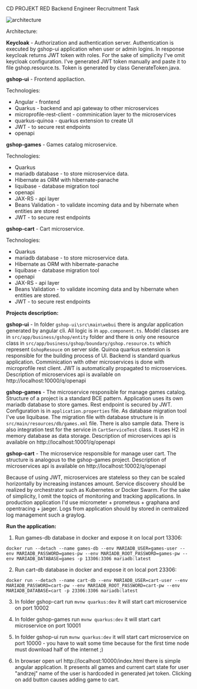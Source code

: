CD PROJEKT RED Backend Engineer Recruitment Task



![architecture](https://user-images.githubusercontent.com/10794859/192143508-b5743187-ff31-4c7f-8bd8-b6eb16087b42.png)


Architecture:

**Keycloak** - Authorization and authentication server. Authentication is executed by gshop-ui application when user or admin logins. In response keycloak returns JWT token with roles. For the sake of simplicity I've omit keycloak configuration. I've generated JWT token manually and paste it to file gshop.resource.ts. Token is generated by class GenerateToken.java.

**gshop-ui** - Frontend appliaction.

Technologies:
 - Angular - frontend
 - Quarkus - backend and api gateway to other microservices
 - microprofile-rest-client - comminication layer to the microservices
 - quarkus-quinoa - quarkus extension to create UI
 - JWT - to secure rest endpoints
 - openapi

**gshop-games** - Games catalog microservice.

Technologies:

 - Quarkus
 - mariadb database - to store microservice data.
 - Hibernate as ORM with hibernate-panache
 - liquibase - database migration tool
 - openapi
 - JAX-RS - api layer
 - Beans Validation - to validate incoming data and by hibernate when entities are stored
 - JWT - to secure rest endpoints

**gshop-cart** - Cart microservice.

Technologies:

 - Quarkus
 - mariadb database - to store microservice data.
 - Hibernate as ORM with hibernate-panache
 - liquibase - database migration tool
 - openapi
 - JAX-RS - api layer
 - Beans Validation - to validate incoming data and by hibernate when entities are stored.
 - JWT - to secure rest endpoints

**Projects description:**

**gshop-ui** - In folder `gshop-ui\src\main\webui` there is angular application generated by angular cli. All logic is in `app.component.ts`. Model classes are in `src/app/business/gshop/entity` folder and there is only one resource class in `src/app/business/gshop/boundary/gshop.resource.ts` which represent `GshopResouce` on server side. Quinoa quarkus extension is responsible for the building process of UI.
Backend is standard quarkus application. Comminication with other microservices is done with microprofile rest client. JWT is automatically propagated to microservices.
Description of microservices api is available on http://localhost:10000/q/openapi

**gshop-games** - The microservice responsible for manage games catalog. Structure of a project is a standard BCE pattern. Application uses its own mariadb database to store games. Rest endpoint is secured by JWT.
Configuration is in `application.properties` file. As database migration tool I've use liquibase. The migration file with database structure is in `src/main/resources/db/games.xml` file. There is also sample data.
There is also integration test for the service in `CartServiceTest` class. It uses H2 in memory database as data storage. Description of microservices api is available on http://localhost:10001/q/openapi

**gshop-cart** - The microservice responsible for manage user cart. The structure is analogous to the gshop-games project. Description of microservices api is available on http://localhost:10002/q/openapi

Because of using JWT, microservices are stateless so they can be scaled horizontally by increasing instances amount. Service discovery should be realized by orchestrator such as Kubernetes or Docker Swarm.
For the sake of simplicity, I omit the topics of monitoring and tracking applications. In production application I'd use micrometer + prometeus + graphana and opentracing + jaeger.
Logs from application should by stored in centralized log management such a graylog.

**Run the application:**

1. Run games-db database in docker and expose it on local port 13306:

```docker run --detach --name games-db --env MARIADB_USER=games-user --env MARIADB_PASSWORD=games-pw --env MARIADB_ROOT_PASSWORD=games-pw --env MARIADB_DATABASE=games -p 13306:3306 mariadb:latest```

2. Run cart-db database in docker and expose it on local port 23306:

```docker run --detach --name cart-db --env MARIADB_USER=cart-user --env MARIADB_PASSWORD=cart-pw --env MARIADB_ROOT_PASSWORD=cart-pw --env MARIADB_DATABASE=cart -p 23306:3306 mariadb:latest```

3. In folder gshop-cart run `mvnw quarkus:dev` it will start cart microservice on port 10002

4. In folder gshop-games run `mvnw quarkus:dev` it will start cart microservice on port 10001

5. In folder gshop-ui run `mvnw quarkus:dev` it will start cart microservice on port 10000 - you have to wait some time because for the first time node must download half of the internet ;)

6. In browser open url http://localhost:10000/index.html there is simple angular application. It presents all games and current cart state for user "andrzej" name of the user is hardcoded in generated jwt token. Clicking on add button causes adding game to cart.

